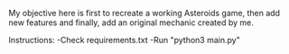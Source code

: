 My objective here is first to recreate a working Asteroids game, then add new features and finally, add an original mechanic created by me.


Instructions:
-Check requirements.txt
-Run "python3 main.py"